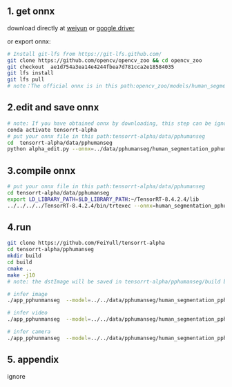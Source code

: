 ## 1. get onnx
download directly at [weiyun](https://share.weiyun.com/3T3mZKBm) or [google driver](https://drive.google.com/drive/folders/1-8phZHkx_Z274UVqgw6Ma-6u5AKmqCOv)

or export onnx:
```bash
# Install git-lfs from https://git-lfs.github.com/
git clone https://github.com/opencv/opencv_zoo && cd opencv_zoo
git checkout  ae1d754a3ea14e4244fbea7d781cca2e18584035
git lfs install
git lfs pull
# note：The official onnx is in this path:opencv_zoo/models/human_segmentation_pphumanseg.
```
## 2.edit and save onnx
```bash
# note: If you have obtained onnx by downloading, this step can be ignored
conda activate tensorrt-alpha
# put your onnx file in this path:tensorrt-alpha/data/pphumanseg
cd  tensorrt-alpha/data/pphumanseg
python alpha_edit.py --onnx=../data/pphumanseg/human_segmentation_pphumanseg_2021oct.onnx
```
## 3.compile onnx 
```bash
# put your onnx file in this path:tensorrt-alpha/data/pphumanseg
cd tensorrt-alpha/data/pphumanseg
export LD_LIBRARY_PATH=$LD_LIBRARY_PATH:~/TensorRT-8.4.2.4/lib
../../../../TensorRT-8.4.2.4/bin/trtexec --onnx=human_segmentation_pphumanseg_2021oct_dynamic.onnx   --saveEngine=human_segmentation_pphumanseg_2021oct_dynamic.trt  --buildOnly  --minShapes=x:1x3x192x192 --optShapes=x:2x3x192x192 --maxShapes=x:4x3x192x192
```
## 4.run
```bash
git clone https://github.com/FeiYull/tensorrt-alpha
cd tensorrt-alpha/pphumanseg
mkdir build
cd build
cmake ..
make -j10
# note: the dstImage will be saved in tensorrt-alpha/pphumanseg/build by default

# infer image
./app_pphunmanseg  --model=../../data/pphumanseg/human_segmentation_pphumanseg_2021oct_dynamic.trt --img=../../data/6.jpg  --size=192 --batch_size=1 --show -savePath

# infer video
./app_pphunmanseg  --model=../../data/pphumanseg/human_segmentation_pphumanseg_2021oct_dynamic.trt  --batch_size=2  --video=../../data/people.mp4  --show

# infer camera
./app_pphunmanseg  --model=../../data/pphumanseg/human_segmentation_pphumanseg_2021oct_dynamic.trt  --batch_size=2  --cam_id=0  --show
```
## 5. appendix
ignore